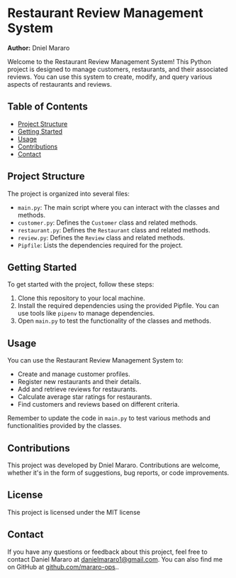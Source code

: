 # Restaurant Review Management System

**Author:** Dniel Mararo

Welcome to the Restaurant Review Management System! This Python project is designed to manage customers, restaurants, and their associated reviews. You can use this system to create, modify, and query various aspects of restaurants and reviews.

## Table of Contents

- [Project Structure](#project-structure)
- [Getting Started](#getting-started)
- [Usage](#usage)
- [Contributions](#contributions)
- [Contact](#contact)

## Project Structure

The project is organized into several files:

- `main.py`: The main script where you can interact with the classes and methods.
- `customer.py`: Defines the `Customer` class and related methods.
- `restaurant.py`: Defines the `Restaurant` class and related methods.
- `review.py`: Defines the `Review` class and related methods.
- `Pipfile`: Lists the dependencies required for the project.

## Getting Started

To get started with the project, follow these steps:

1. Clone this repository to your local machine.
2. Install the required dependencies using the provided Pipfile. You can use tools like `pipenv` to manage dependencies.
3. Open `main.py` to test the functionality of the classes and methods.

## Usage

You can use the Restaurant Review Management System to:

- Create and manage customer profiles.
- Register new restaurants and their details.
- Add and retrieve reviews for restaurants.
- Calculate average star ratings for restaurants.
- Find customers and reviews based on different criteria.

Remember to update the code in `main.py` to test various methods and functionalities provided by the classes.

## Contributions

This project was developed by Dniel Mararo. Contributions are welcome, whether it's in the form of suggestions, bug reports, or code improvements.

## License
This project is licensed under the MIT license
## Contact

If you have any questions or feedback about this project, feel free to contact Daniel Mararo at [danielmararo1@gmail.com](mailto:danielmararo1@gmail.com). You can also find me on GitHub at [github.com/mararo-ops](https://github.com/mararo-ops)..